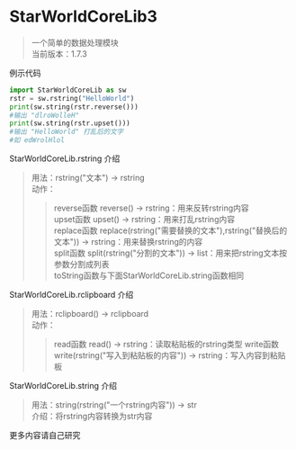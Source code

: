# StarWorldCoreLib3
> 一个简单的数据处理模块<br>
>当前版本：1.7.3

例示代码
```python
import StarWorldCoreLib as sw
rstr = sw.rstring("HelloWorld")
print(sw.string(rstr.reverse()))
#输出 "dlroWolleH"
print(sw.string(rstr.upset()))
#输出 "HelloWorld" 打乱后的文字
#如 edWrolHlol
```

StarWorldCoreLib.rstring 介绍
> 用法：rstring("文本") -> rstring<br>
> 动作：<br>
>>reverse函数 reverse() -> rstring：用来反转rstring内容<br>
>>upset函数 upset() -> rstring：用来打乱rstring内容<br>
>>replace函数 replace(rstring("需要替换的文本"),rstring("替换后的文本")) -> rstring：用来替换rstring的内容<br>
>>split函数 split(rstring("分割的文本")) -> list：用来把rstring文本按参数分割成列表<br>
>>toString函数与下面StarWorldCoreLib.string函数相同

StarWorldCoreLib.rclipboard 介绍
> 用法：rclipboard() -> rclipboard<br>
> 动作：<br>
>> read函数 read() -> rstring：读取粘贴板的rstring类型
>> write函数 write(rstring("写入到粘贴板的内容")) -> rstring：写入内容到粘贴板


StarWorldCoreLib.string 介绍
> 用法：string(rstring("一个rstring内容")) -> str<br>
> 介绍：将rstring内容转换为str内容

更多内容请自己研究